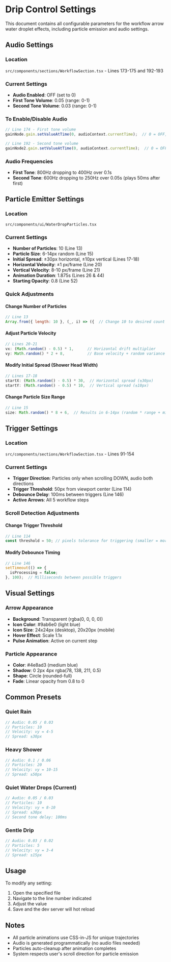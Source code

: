 # Drip Control Settings

This document contains all configurable parameters for the workflow arrow water droplet effects, including particle emission and audio settings.

## Audio Settings

### Location
`src/components/sections/WorkflowSection.tsx` - Lines 173-175 and 192-193

### Current Settings
- **Audio Enabled**: OFF (set to 0)
- **First Tone Volume**: 0.05 (range: 0-1)
- **Second Tone Volume**: 0.03 (range: 0-1)

### To Enable/Disable Audio
```javascript
// Line 174 - First tone volume
gainNode.gain.setValueAtTime(0, audioContext.currentTime);  // 0 = OFF, 0.05 = quiet, 0.3 = normal

// Line 192 - Second tone volume  
gainNode2.gain.setValueAtTime(0, audioContext.currentTime);  // 0 = OFF, 0.03 = quiet, 0.15 = normal
```

### Audio Frequencies
- **First Tone**: 800Hz dropping to 400Hz over 0.1s
- **Second Tone**: 600Hz dropping to 250Hz over 0.05s (plays 50ms after first)

## Particle Emitter Settings

### Location
`src/components/ui/WaterDropParticles.tsx`

### Current Settings
- **Number of Particles**: 10 (Line 13)
- **Particle Size**: 6-14px random (Line 15)
- **Initial Spread**: ±30px horizontal, ±10px vertical (Lines 17-18)
- **Horizontal Velocity**: ±1 px/frame (Line 20)
- **Vertical Velocity**: 8-10 px/frame (Line 21)
- **Animation Duration**: 1.875s (Lines 26 & 44)
- **Starting Opacity**: 0.8 (Line 52)

### Quick Adjustments

#### Change Number of Particles
```javascript
// Line 13
Array.from({ length: 10 }, (_, i) => ({  // Change 10 to desired count
```

#### Adjust Particle Velocity
```javascript
// Lines 20-21
vx: (Math.random() - 0.5) * 1,      // Horizontal drift multiplier
vy: Math.random() * 2 + 8,          // Base velocity + random variance
```

#### Modify Initial Spread (Shower Head Width)
```javascript
// Lines 17-18
startX: (Math.random() - 0.5) * 30,  // Horizontal spread (±30px)
startY: (Math.random() - 0.5) * 10,  // Vertical spread (±10px)
```

#### Change Particle Size Range
```javascript
// Line 15
size: Math.random() * 8 + 6,  // Results in 6-14px (random * range + minimum)
```

## Trigger Settings

### Location
`src/components/sections/WorkflowSection.tsx` - Lines 91-154

### Current Settings
- **Trigger Direction**: Particles only when scrolling DOWN, audio both directions
- **Trigger Threshold**: 50px from viewport center (Line 114)
- **Debounce Delay**: 100ms between triggers (Line 146)
- **Active Arrows**: All 5 workflow steps

### Scroll Detection Adjustments

#### Change Trigger Threshold
```javascript
// Line 114
const threshold = 50; // pixels tolerance for triggering (smaller = more precise)
```

#### Modify Debounce Timing
```javascript
// Line 146
setTimeout(() => {
  isProcessing = false;
}, 100);  // Milliseconds between possible triggers
```

## Visual Settings

### Arrow Appearance
- **Background**: Transparent (rgba(0, 0, 0, 0))
- **Icon Color**: #9ab6e0 (light blue)
- **Icon Size**: 24x24px (desktop), 20x20px (mobile)
- **Hover Effect**: Scale 1.1x
- **Pulse Animation**: Active on current step

### Particle Appearance
- **Color**: #4e8ad3 (medium blue)
- **Shadow**: 0 2px 4px rgba(78, 138, 211, 0.5)
- **Shape**: Circle (rounded-full)
- **Fade**: Linear opacity from 0.8 to 0

## Common Presets

### Quiet Rain
```javascript
// Audio: 0.05 / 0.03
// Particles: 10
// Velocity: vy = 4-5
// Spread: ±30px
```

### Heavy Shower
```javascript
// Audio: 0.1 / 0.06
// Particles: 20
// Velocity: vy = 10-15
// Spread: ±50px
```

### Quiet Water Drops (Current)
```javascript
// Audio: 0.05 / 0.03
// Particles: 10
// Velocity: vy = 8-10
// Spread: ±30px
// Second tone delay: 100ms
```

### Gentle Drip
```javascript
// Audio: 0.03 / 0.02
// Particles: 5
// Velocity: vy = 3-4
// Spread: ±15px
```

## Usage

To modify any setting:
1. Open the specified file
2. Navigate to the line number indicated
3. Adjust the value
4. Save and the dev server will hot reload

## Notes
- All particle animations use CSS-in-JS for unique trajectories
- Audio is generated programmatically (no audio files needed)
- Particles auto-cleanup after animation completes
- System respects user's scroll direction for particle emission